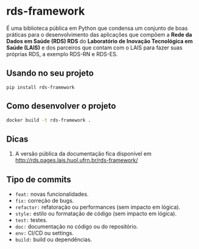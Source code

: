 # rds-framework

É uma biblioteca pública em Python que condensa um conjunto de boas práticas para o desenvolvimento das aplicações 
que compõem a **Rede da Dados em Saúde (RDS) RDS**  do **Laboratório de Inovação Tecnológica em Saúde (LAIS)** 
e dos parceiros que contam com o LAIS para fazer suas próprias RDS, a exemplo 
RDS-RN e RDS-ES.

## Usando no seu projeto 

```
pip install rds-framework
```

## Como desenvolver o projeto

```bash
docker build -t rds-framework .
```

## Dicas

1. A versão pública da documentação fica disponível em http://rds.pages.lais.huol.ufrn.br/rds-framework/

## Tipo de commits

- `feat:` novas funcionalidades.
- `fix:` correção de bugs.
- `refactor:` refatoração ou performances (sem impacto em lógica).
- `style:` estilo ou formatação de código (sem impacto em lógica).
- `test:` testes.
- `doc:` documentação no código ou do repositório.
- `env:` CI/CD ou settings.
- `build:` build ou dependências.